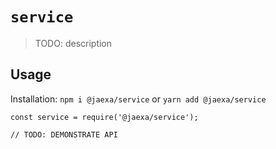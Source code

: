 # `service`

> TODO: description

## Usage

Installation:
`npm i @jaexa/service` or `yarn add @jaexa/service`

```
const service = require('@jaexa/service');

// TODO: DEMONSTRATE API
```
